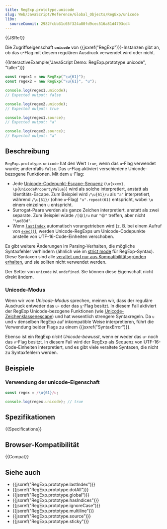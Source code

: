 ```yaml
---
title: RegExp.prototype.unicode
slug: Web/JavaScript/Reference/Global_Objects/RegExp/unicode
l10n:
  sourceCommit: 2982fcbb31c65f324a80fd9cec516a81d4793cd4
---
```


{{JSRef}}

Die Zugriffseigenschaft **`unicode`** von {{jsxref("RegExp")}}-Instanzen gibt an, ob das `u`-Flag mit diesem regulären Ausdruck verwendet wird oder nicht.

{{InteractiveExample("JavaScript Demo: RegExp.prototype.unicode", "taller")}}

```js interactive-example
const regex1 = new RegExp("\u{61}");
const regex2 = new RegExp("\u{61}", "u");

console.log(regex1.unicode);
// Expected output: false

console.log(regex2.unicode);
// Expected output: true

console.log(regex1.source);
// Expected output: "a"

console.log(regex2.source);
// Expected output: "a"
```

## Beschreibung

`RegExp.prototype.unicode` hat den Wert `true`, wenn das `u`-Flag verwendet wurde; andernfalls `false`. Das `u`-Flag aktiviert verschiedene Unicode-bezogene Funktionen. Mit dem `u`-Flag:

- Jede [Unicode-Codepunkt-Escape-Sequenz](/de/docs/Web/JavaScript/Reference/Regular_expressions/Unicode_character_class_escape) (`\u{xxxx}`, `\p{UnicodePropertyValue}`) wird als solche interpretiert, anstatt als Identitäts-Escape. Zum Beispiel wird `/\u{61}/u` als `"a"` interpretiert, während `/\u{61}/` (ohne `u`-Flag) `"u".repeat(61)` entspricht, wobei `\u` einem einzelnen `u` entspricht.
- Surrogat-Paare werden als ganze Zeichen interpretiert, anstatt als zwei separate. Zum Beispiel würde `/[😄]/u` nur `"😄"` treffen, aber nicht `"\ud83d"`.
- Wenn [`lastIndex`](/de/docs/Web/JavaScript/Reference/Global_Objects/RegExp/lastIndex) automatisch vorangetrieben wird (z. B. bei einem Aufruf von [`exec()`](/de/docs/Web/JavaScript/Reference/Global_Objects/RegExp/exec)), werden Unicode-RegExps um Unicode-Codepunkte anstelle von UTF-16-Code-Einheiten verschoben.

Es gibt weitere Änderungen im Parsing-Verhalten, die mögliche Syntaxfehler verhindern (ähnlich wie im [strict mode](/de/docs/Web/JavaScript/Reference/Strict_mode) für RegExp-Syntax). Diese Syntaxen sind alle [veraltet und nur aus Kompatibilitätsgründen erhalten](/de/docs/Web/JavaScript/Reference/Deprecated_and_obsolete_features#regexp), und sie sollten nicht verwendet werden.

Der Setter von `unicode` ist `undefined`. Sie können diese Eigenschaft nicht direkt ändern.

### Unicode-Modus

Wenn wir vom _Unicode-Modus_ sprechen, meinen wir, dass der reguläre Ausdruck entweder das `u`- oder das [`v`](/de/docs/Web/JavaScript/Reference/Global_Objects/RegExp/unicodeSets)-Flag besitzt. In diesem Fall aktiviert der RegExp Unicode-bezogene Funktionen (wie [Unicode-Zeichenklassenescape](/de/docs/Web/JavaScript/Reference/Regular_expressions/Unicode_character_class_escape)) und hat wesentlich strengere Syntaxregeln. Da `u` und `v` denselben RegExp auf inkompatible Weise interpretieren, führt die Verwendung beider Flags zu einem {{jsxref("SyntaxError")}}.

Ebenso ist ein RegExp _nicht Unicode-bewusst_, wenn er weder das `u`- noch das `v`-Flag besitzt. In diesem Fall wird der RegExp als Sequenz von UTF-16-Code-Einheiten interpretiert, und es gibt viele veraltete Syntaxen, die nicht zu Syntaxfehlern werden.

## Beispiele

### Verwendung der unicode-Eigenschaft

```js
const regex = /\u{61}/u;

console.log(regex.unicode); // true
```

## Spezifikationen

{{Specifications}}

## Browser-Kompatibilität

{{Compat}}

## Siehe auch

- {{jsxref("RegExp.prototype.lastIndex")}}
- {{jsxref("RegExp.prototype.dotAll")}}
- {{jsxref("RegExp.prototype.global")}}
- {{jsxref("RegExp.prototype.hasIndices")}}
- {{jsxref("RegExp.prototype.ignoreCase")}}
- {{jsxref("RegExp.prototype.multiline")}}
- {{jsxref("RegExp.prototype.source")}}
- {{jsxref("RegExp.prototype.sticky")}}
